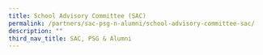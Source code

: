```yaml
---
title: School Advisory Committee (SAC)
permalink: /partners/sac-psg-n-alumni/school-advisory-committee-sac/
description: ""
third_nav_title: SAC, PSG & Alumni
---
```

